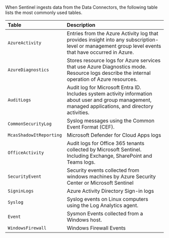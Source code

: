 When Sentinel ingests data from the Data Connectors, the following table lists the most commonly used tables.

| Table| Description|
| :--- | :--- |
| `AzureActivity`| Entries from the Azure Activity log that provides insight into any subscription-level or management group level events that have occurred in Azure.|
| `AzureDiagnostics`| Stores resource logs for Azure services that use Azure Diagnostics mode. Resource logs describe the internal operation of Azure resources.|
| `AuditLogs`| Audit log for Microsoft Entra ID. Includes system activity information about user and group management, managed applications, and directory activities.|
| `CommonSecurityLog`| Syslog messages using the Common Event Format (CEF).|
| `McasShadowItReporting`| Microsoft Defender for Cloud Apps logs|
| `OfficeActivity`| Audit logs for Office 365 tenants collected by Microsoft Sentinel. Including Exchange, SharePoint and Teams logs.|
| `SecurityEvent`| Security events collected from windows machines by Azure Security Center or Microsoft Sentinel|
| `SigninLogs`| Azure Activity Directory Sign-in logs|
| `Syslog`| Syslog events on Linux computers using the Log Analytics agent.|
| `Event`| Sysmon Events collected from a Windows host.|
| `WindowsFirewall`| Windows Firewall Events|
